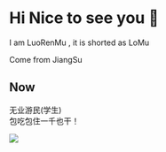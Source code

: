 # Hi Nice to see you 👋
  
  I am LuoRenMu , it is shorted as LoMu
  
  Come from JiangSu  
  
  
  
## Now
  无业游民(学生)   
  包吃包住一千也干！
  
  ![](https://count.getloli.com/get/@LuoRenMu.github.readme)
  
<!--
**LuoRenMu/LuoRenMu** is a ✨ _special_ ✨ repository because its `README.md` (this file) appears on your GitHub profile.


  


Here are some ideas to get you started:

- 🔭 I’m currently working on ...
- 🌱 I’m currently learning ...
- 👯 I’m looking to collaborate on ...
- 🤔 I’m looking for help with ...
- 💬 Ask me about ...
- 📫 How to reach me: ...
- 😄 Pronouns: ...
- ⚡ Fun fact: ...
-->

